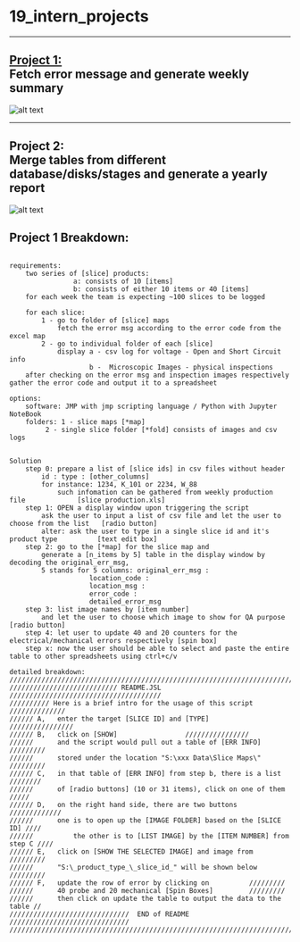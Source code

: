 # 19_intern_projects

----------------------------
[Project 1:](#Project-1:)                 
Fetch error message and generate weekly summary
----------------------------

![alt text](https://github.com/jqu224/19_intern_projects/blob/master/image/30/Untitled%20Diagram-Page-2%20(2).png "Flowchart")


----------------------------
Project 2:              
Merge tables from different database/disks/stages and generate a yearly report
----------------------------
![alt text](https://github.com/jqu224/19_intern_projects/blob/master/image/30/Untitled%20Diagram-Page-3.png "Flowchart2")


##  Project 1 Breakdown:
```

requirements:
	two series of [slice] products:
				a: consists of 10 [items]
				b: consists of either 10 items or 40 [items]
	for each week the team is expecting ~100 slices to be logged

	for each slice: 
		1 - go to folder of [slice] maps
			fetch the error msg according to the error code from the excel map
		2 - go to individual folder of each [slice] 
			display a - csv log for voltage - Open and Short Circuit info
			        b -  Microscopic Images - physical inspections 
	after checking on the error msg and inspection images respectively gather the error code and output it to a spreadsheet

options:
	software: JMP with jmp scripting language / Python with Jupyter NoteBook 
	folders: 1 - slice maps [*map]
		 2 - single slice folder [*fold] consists of images and csv logs 
	

Solution
	step 0: prepare a list of [slice ids] in csv files without header
		id : type : [other_columns]	
		for instance: 1234, K_101 or 2234, W_88
	      	such infomation can be gathered from weekly production file 			[slice production.xls]
	step 1: OPEN a display window upon triggering the script
	   	ask the user to input a list of csv file and let the user to choose from the list 	[radio button]
	   	alter: ask the user to type in a single slice id and it's product type 			[text edit box]
	step 2: go to the [*map] for the slice map and 
		generate a [n_items by 5] table in the display window by decoding the original_err_msg, 
		5 stands for 5 columns: original_err_msg : 
					location_code : 
					location_msg :
					error_code : 
					detailed_error_msg 
	step 3: list image names by [item number] 
		and let the user to choose which image to show for QA purpose				[radio button]
	step 4: let user to update 40 and 20 counters for the electrical/mechanical errors respectively	[spin box] 
	step x: now the user should be able to select and paste the entire table to other spreadsheets using ctrl+c/v

detailed breakdown: 
/////////////////////////////////////////////////////////////////////////////
/////////////////////////// README.JSL ////////////////////////////////////// 
////////// Here is a brief intro for the usage of this script  //////////////
////// A,	enter the target [SLICE ID] and [TYPE]		//////////////// 
////// B,	click on [SHOW] 				//////////////// 
//////		and the script would pull out a table of [ERR INFO] 	/////////
//////		stored under the location "S:\xxx Data\Slice Maps\"	/////////
////// C,	in that table of [ERR INFO] from step b, there is a list //////// 
//////  	of [radio buttons] (10 or 31 items), click on one of them  ///// 
////// D,	on the right hand side, there are two buttons 		/////////////
//////  	one is to open up the [IMAGE FOLDER] based on the [SLICE ID] ////
////// 	    	the other is to [LIST IMAGE] by the [ITEM NUMBER] from step C ////
////// E,	click on [SHOW THE SELECTED IMAGE] and image from 	///////// 
////// 		"S:\_product_type_\_slice_id_" will be shown below	/////////
////// F,	update the row of error by clicking on 			/////////
////// 		40 probe and 20 mechanical [Spin Boxes] 		///////// 
////// 		then click on update the table to output the data to the table //
//////////////////////////////  END of README  //////////////////////////////
/////////////////////////////////////////////////////////////////////////////
	
		
```

